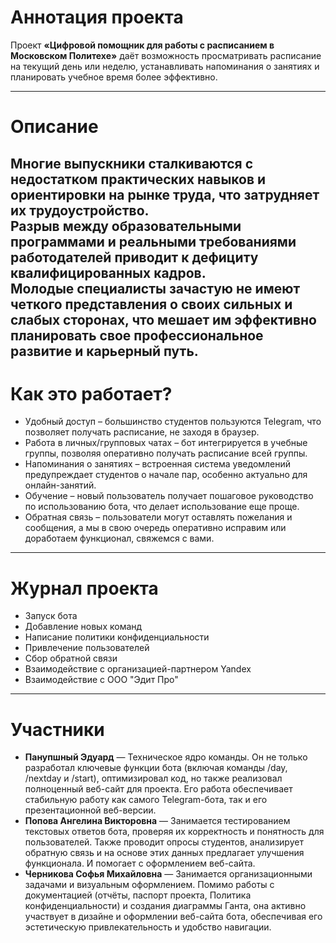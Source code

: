 
# Аннотация проекта

Проект **«Цифровой помощник для работы с расписанием в Московском Политехе»** даёт возможность просматривать расписание на текущий день или неделю, устанавливать напоминания о занятиях и планировать учебное время более эффективно.

---
# Описание
Многие выпускники сталкиваются с недостатком практических навыков и ориентировки на рынке труда, что затрудняет их трудоустройство.  
Разрыв между образовательными программами и реальными требованиями работодателей приводит к дефициту квалифицированных кадров.  
Молодые специалисты зачастую не имеют четкого представления о своих сильных и слабых сторонах, что мешает им эффективно планировать свое профессиональное развитие и карьерный путь.
---
# Как это работает?
- Удобный доступ – большинство студентов пользуются Telegram, что позволяет получать расписание, не заходя в браузер.
- Работа в личных/групповых чатах – бот интегрируется в учебные группы, позволяя оперативно получать расписание всей группы.
- Напоминания о занятиях – встроенная система уведомлений предупреждает студентов о начале пар, особенно актуально для онлайн-занятий.
- Обучение – новый пользователь получает пошаговое руководство по использованию бота, что делает использование еще проще.
- Обратная связь – пользователи могут оставлять пожелания и сообщения, а мы в свою очередь оперативно исправим или доработаем функционал, свяжемся с вами.
---
# Журнал проекта
- Запуск бота
- Добавление новых команд
- Написание политики конфиденциальности
- Привлечение пользователей
- Сбор обратной связи
- Взаимодействие с организацией-партнером Yandex
- Взаимодействие с ООО "Эдит Про"
---
# Участники
- **Панупшный Эдуард** — Техническое ядро команды. Он не только разработал ключевые функции бота (включая команды /day, /nextday и /start), оптимизировал код, но также реализовал полноценный веб-сайт для проекта. Его работа обеспечивает стабильную работу как самого Telegram-бота, так и его презентационной веб-версии.
- **Попова Ангелина Викторовна** — Занимается тестированием текстовых ответов бота, проверяя их корректность и понятность для пользователей. Также проводит опросы студентов, анализирует обратную связь и на основе этих данных предлагает улучшения функционала. И помогает с оформлением веб-сайта.
- **Черникова Софья Михайловна** — Занимается организационными задачами и визуальным оформлением. Помимо работы с документацией (отчёты, паспорт проекта, Политика конфиденциальности) и создания диаграммы Ганта, она активно участвует в дизайне и оформлении веб-сайта бота, обеспечивая его эстетическую привлекательность и удобство навигации.